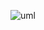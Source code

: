 ![uml](https://github.com/f4rxs/delivery-system/assets/118629992/e659d457-a5b1-46d3-bc49-88f83c8d2d78)
